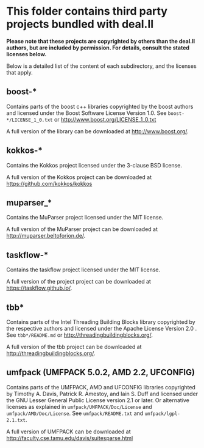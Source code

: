 This folder contains third party projects bundled with deal.II
==============================================================

**Please note that these projects are copyrighted by others than the deal.II
authors, but are included by permission. For details, consult the stated
licenses below.**

Below is a detailed list of the content of each subdirectory, and the
licenses that apply.


boost-*
-------

Contains parts of the boost c++ libraries copyrighted by the boost authors
and licensed under the Boost Software License Version 1.0. See
`boost-*/LICENSE_1_0.txt` or http://www.boost.org/LICENSE_1_0.txt

A full version of the library can be downloaded at http://www.boost.org/.


kokkos-*
--------

Contains the Kokkos project licensed under the 3-clause BSD license.

A full version of the Kokkos project can be downloaded at
https://github.com/kokkos/kokkos


muparser_*
----------

Contains the MuParser project licensed under the MIT license.

A full version of the MuParser project can be downloaded at
http://muparser.beltoforion.de/.


taskflow-*
----------

Contains the taskflow project licensed under the MIT license.

A full version of the project project can be downloaded at
https://taskflow.github.io/.


tbb*
----

Contains parts of the Intel Threading Building Blocks library copyrighted
by the respective authors and licensed under the Apache License Version 2.0
. See `tbb*/README.md` or http://threadingbuildingblocks.org/.

A full version of the tbb project can be downloaded at
http://threadingbuildingblocks.org/.


umfpack  (UMFPACK 5.0.2, AMD 2.2, UFCONFIG)
-------------------------------------------

Contains parts of the UMFPACK, AMD and UFCONFIG libraries copyrighted by
Timothy A. Davis, Patrick R. Amestoy, and Iain S. Duff and licensed under
the GNU Lesser General Public License version 2.1 or later. Or alternative
licenses as explained in `umfpack/UMFPACK/Doc/License` and
`umfpack/AMD/Doc/License`. See `umfpack/README.txt` and
`umfpack/lgpl-2.1.txt`.

A full version of UMFPACK can be downloaded at
http://faculty.cse.tamu.edu/davis/suitesparse.html
